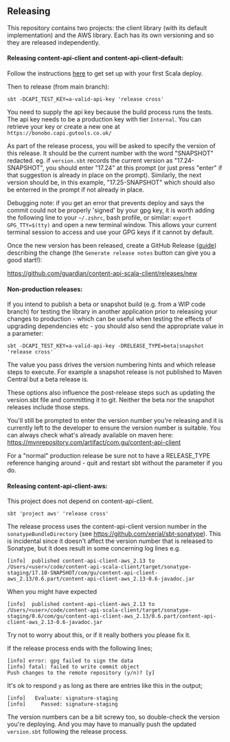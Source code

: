 ## Releasing

This repository contains two projects: the client library (with its default implementation) and the AWS library.
Each has its own versioning and so they are released independently.

#### Releasing content-api-client and content-api-client-default:
Follow the instructions [here](https://docs.google.com/document/d/1rNXjoZDqZMsQblOVXPAIIOMWuwUKe3KzTCttuqS7AcY/edit#) to get set up with your first Scala deploy.

Then to release (from main branch):
```
sbt -DCAPI_TEST_KEY=a-valid-api-key 'release cross'
```

You need to supply the api key because the build process runs the tests. The api key needs to be a production key with tier `Internal`. You can retrieve your key or create a new one at `https://bonobo.capi.gutools.co.uk/`

As part of the release process, you will be asked to specify the version of this release. It should be the current number with the word "SNAPSHOT" redacted. eg. if `version.sbt` records the current version as "17.24-SNAPSHOT", you should enter "17.24" at this prompt (or just press "enter" if that suggestion is already in place on the prompt). Similarly, the next version should be, in this example, "17.25-SNAPSHOT" which should also be enterred in the prompt if not already in place.

Debugging note: if you get an error that prevents deploy and says the commit could not be properly 'signed' by your gpg key, it is worth adding the following line to your `~/.zshrc`, bash profile, or similar: `export GPG_TTY=$(tty)` and open a new terminal window. This allows your current terminal session to access and use your GPG keys if it cannot by default.

Once the new version has been released, create a GitHub Release
([guide](https://docs.github.com/en/repositories/releasing-projects-on-github/managing-releases-in-a-repository)) 
describing the change (the `Generate release notes` button can give you a good start!):

https://github.com/guardian/content-api-scala-client/releases/new

#### Non-production releases:
If you intend to publish a beta or snapshot build (e.g. from a WIP code branch) for testing the library in another application prior to releasing your changes to production - which can be useful when testing the effects of upgrading dependencies etc - you should also send the appropriate value in a parameter:
```
sbt -DCAPI_TEST_KEY=a-valid-api-key -DRELEASE_TYPE=beta|snapshot 'release cross'
```

The value you pass drives the version numbering hints and which release steps to execute. For example a snapshot release is not published to Maven Central but a beta release is. 

These options also influence the post-release steps such as updating the version.sbt file and committing it to git. Neither the beta nor the snapshot releases include those steps. 

You'll still be prompted to enter the version number you're releasing and it is currently left to the developer to ensure the version number is suitable. You can always check what's already available on maven here: https://mvnrepository.com/artifact/com.gu/content-api-client   

For a "normal" production release be sure not to have a RELEASE_TYPE reference hanging around - quit and restart sbt without the parameter if you do.

#### Releasing content-api-client-aws:
This project does not depend on content-api-client.
```
sbt 'project aws' 'release cross'
```

The release process uses the content-api-client version number in the `sonatypeBundleDirectory` (see https://github.com/xerial/sbt-sonatype).  This is incidental since it doesn't affect the version number that is released to Sonatype, but it does result in some concerning log lines e.g.

```
[info] 	published content-api-client-aws_2.13 to /Users/<user>/code/content-api-scala-client/target/sonatype-staging/17.10-SNAPSHOT/com/gu/content-api-client-aws_2.13/0.6.part/content-api-client-aws_2.13-0.6-javadoc.jar
```

When you might have expected 

```
[info] 	published content-api-client-aws_2.13 to /Users/<user>/code/content-api-scala-client/target/sonatype-staging/0.6/com/gu/content-api-client-aws_2.13/0.6.part/content-api-client-aws_2.13-0.6-javadoc.jar
```

Try not to worry about this, or if it really bothers you please fix it.

If the release process ends with the following lines;
```
[info] error: gpg failed to sign the data
[info] fatal: failed to write commit object
Push changes to the remote repository (y/n)? [y] 
```

It's ok to respond `y` as long as there are entries like this in the output;
```
[info]   Evaluate: signature-staging
[info]     Passed: signature-staging
```

The version numbers can be a bit screwy too, so double-check the version you're deploying. And you may have to manually push the updated `version.sbt` following the release process.
